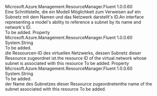 <Type Name="IHasSubnet" FullName="Microsoft.Azure.Management.ResourceManager.Fluent.Core.IHasSubnet">
  <TypeSignature Language="C#" Value="public interface IHasSubnet" />
  <TypeSignature Language="ILAsm" Value=".class public interface auto ansi abstract IHasSubnet" />
  <TypeSignature Language="DocId" Value="T:Microsoft.Azure.Management.ResourceManager.Fluent.Core.IHasSubnet" />
  <TypeSignature Language="VB.NET" Value="Public Interface IHasSubnet" />
  <TypeSignature Language="F#" Value="type IHasSubnet = interface" />
  <AssemblyInfo>
    <AssemblyName>Microsoft.Azure.Management.ResourceManager.Fluent</AssemblyName>
    <AssemblyVersion>1.0.0.60</AssemblyVersion>
  </AssemblyInfo>
  <Interfaces />
  <Docs>
    <summary>
            <span data-ttu-id="e1dd7-101">Eine Schnittstelle, die ein Modell Möglichkeit zum Verweisen auf ein Subnetz mit dem Namen und das Netzwerk darstellt's ID.</span><span class="sxs-lookup"><span data-stu-id="e1dd7-101">An interface representing a model's ability to reference a subnet by its name and network's ID.</span></span>
            </summary>
    <remarks>To be added.</remarks>
  </Docs>
  <Members>
    <Member MemberName="NetworkId">
      <MemberSignature Language="C#" Value="public string NetworkId { get; }" />
      <MemberSignature Language="ILAsm" Value=".property instance string NetworkId" />
      <MemberSignature Language="DocId" Value="P:Microsoft.Azure.Management.ResourceManager.Fluent.Core.IHasSubnet.NetworkId" />
      <MemberSignature Language="VB.NET" Value="Public ReadOnly Property NetworkId As String" />
      <MemberSignature Language="F#" Value="member this.NetworkId : string" Usage="Microsoft.Azure.Management.ResourceManager.Fluent.Core.IHasSubnet.NetworkId" />
      <MemberType>Property</MemberType>
      <AssemblyInfo>
        <AssemblyName>Microsoft.Azure.Management.ResourceManager.Fluent</AssemblyName>
        <AssemblyVersion>1.0.0.60</AssemblyVersion>
      </AssemblyInfo>
      <ReturnValue>
        <ReturnType>System.String</ReturnType>
      </ReturnValue>
      <Docs>
        <summary>To be added.</summary>
        <value><span data-ttu-id="e1dd7-102">die Ressourcen-ID des virtuellen Netzwerks, dessen Subnetz dieser Ressource zugeordnet ist.</span><span class="sxs-lookup"><span data-stu-id="e1dd7-102">the resource ID of the virtual network whose subnet is associated with this resource</span></span></value>
        <remarks>To be added.</remarks>
      </Docs>
    </Member>
    <Member MemberName="SubnetName">
      <MemberSignature Language="C#" Value="public string SubnetName { get; }" />
      <MemberSignature Language="ILAsm" Value=".property instance string SubnetName" />
      <MemberSignature Language="DocId" Value="P:Microsoft.Azure.Management.ResourceManager.Fluent.Core.IHasSubnet.SubnetName" />
      <MemberSignature Language="VB.NET" Value="Public ReadOnly Property SubnetName As String" />
      <MemberSignature Language="F#" Value="member this.SubnetName : string" Usage="Microsoft.Azure.Management.ResourceManager.Fluent.Core.IHasSubnet.SubnetName" />
      <MemberType>Property</MemberType>
      <AssemblyInfo>
        <AssemblyName>Microsoft.Azure.Management.ResourceManager.Fluent</AssemblyName>
        <AssemblyVersion>1.0.0.60</AssemblyVersion>
      </AssemblyInfo>
      <ReturnValue>
        <ReturnType>System.String</ReturnType>
      </ReturnValue>
      <Docs>
        <summary>To be added.</summary>
        <value><span data-ttu-id="e1dd7-103">der Name des Subnetzes dieser Ressource zugeordneten</span><span class="sxs-lookup"><span data-stu-id="e1dd7-103">the name of the subnet associated with this resource</span></span></value>
        <remarks>To be added.</remarks>
      </Docs>
    </Member>
  </Members>
</Type>